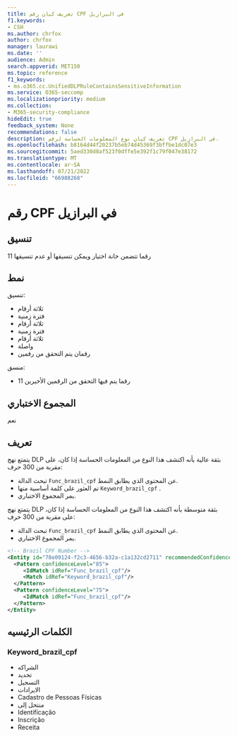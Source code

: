 ```yaml
---
title: تعريف كيان رقم CPF في البرازيل
f1.keywords:
- CSH
ms.author: chrfox
author: chrfox
manager: laurawi
ms.date: ''
audience: Admin
search.appverid: MET150
ms.topic: reference
f1_keywords:
- ms.o365.cc.UnifiedDLPRuleContainsSensitiveInformation
ms.service: O365-seccomp
ms.localizationpriority: medium
ms.collection:
- M365-security-compliance
hideEdit: true
feedback_system: None
recommendations: false
description: تعريف كيان نوع المعلومات الحساسة لرقم CPF في البرازيل.
ms.openlocfilehash: b8164d44f20237b5eb74d45369f3bffbe1dc07e3
ms.sourcegitcommit: 5aed330d8af523f0dffe5e392f1c79f047e38172
ms.translationtype: MT
ms.contentlocale: ar-SA
ms.lasthandoff: 07/21/2022
ms.locfileid: "66988268"
---
```

# <a name="brazil-cpf-number"></a>رقم CPF في البرازيل

## <a name="format"></a>تنسيق

11 رقما تتضمن خانة اختيار ويمكن تنسيقها أو عدم تنسيقها

## <a name="pattern"></a>نمط

تنسيق:

- ثلاثة أرقام
- فترة زمنية
- ثلاثة أرقام
- فترة زمنية
- ثلاثة أرقام
- واصلة
- رقمان يتم التحقق من رقمين

منسق:

- 11 رقما يتم فيها التحقق من الرقمين الأخيرين

## <a name="checksum"></a>المجموع الاختباري

نعم

## <a name="definition"></a>تعريف

يتمتع نهج DLP بثقة عالية بأنه اكتشف هذا النوع من المعلومات الحساسة إذا كان، على مقربة من 300 حرف:

- تبحث الدالة `Func_brazil_cpf` عن المحتوى الذي يطابق النمط.
- تم العثور على كلمة أساسية منها `Keyword_brazil_cpf` .
- يمر المجموع الاختباري.

يتمتع نهج DLP بثقة متوسطة بأنه اكتشف هذا النوع من المعلومات الحساسة إذا كان، على مقربة من 300 حرف:

- تبحث الدالة `Func_brazil_cpf` عن المحتوى الذي يطابق النمط.
- يمر المجموع الاختباري.

```xml
<!-- Brazil CPF Number -->
<Entity id="78e09124-f2c3-4656-b32a-c1a132cd2711" recommendedConfidence="85" patternsProximity="300">
  <Pattern confidenceLevel="85">
     <IdMatch idRef="Func_brazil_cpf"/>
     <Match idRef="Keyword_brazil_cpf"/>
  </Pattern>
  <Pattern confidenceLevel="75">
     <IdMatch idRef="Func_brazil_cpf"/>
  </Pattern>
</Entity>
```

## <a name="keywords"></a>الكلمات الرئيسيه

### <a name="keyword_brazil_cpf"></a>Keyword_brazil_cpf

- الشراكه
- تحديد
- التسجيل
- الايرادات
- Cadastro de Pessoas Físicas
- منتحل إلى
- Identificação
- Inscrição
- Receita